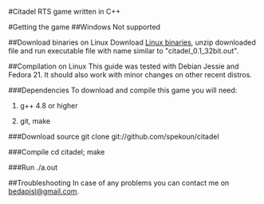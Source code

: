 #Citadel
RTS game written in C++

#Getting the game
##Windows
Not supported

##Download binaries on Linux
Download [Linux binaries](https://sourceforge.net/projects/citadel-game/files/), unzip downloaded file and run executable file with name similar to "citadel_0.1_32bit.out".

##Compilation on Linux
This guide was tested with Debian Jessie and Fedora 21. It should also work with minor changes on other recent distros. 

###Dependencies
To download and compile this game you will need:

1. g++ 4.8 or higher

2. git, make

###Download source
	git clone git://github.com/spekoun/citadel

###Compile
	cd citadel; make

###Run
	./a.out

##Troubleshooting
In case of any problems you can contact me on bedapisl@gmail.com.


